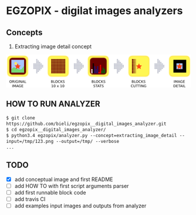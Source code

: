 EGZOPIX - digilat images analyzers
==================================

Concepts
--------

1. Extracting image detail concept

![Extracting image detail concept flow](https://raw.githubusercontent.com/bieli/egzopix__digital_images_analyzer/master/egzopix/solutions/extracting_image_detail/concept/extracting_image_detail.png)


HOW TO RUN ANALYZER
-------------------
```
$ git clone https://github.com/bieli/egzopix__digital_images_analyzer.git
$ cd egzopix__digital_images_analyzer/
$ python3.4 egzopix/analyzer.py --concept=extracting_image_detail --input=/tmp/123.png --output=/tmp/ --verbose
...

```

TODO
----
- [x] add conceptual image and first README
- [ ] add HOW TO with first script arguments parser
- [ ] add first runnable block code
- [ ] add travis CI
- [ ] add examples input images and outputs from analyzer
